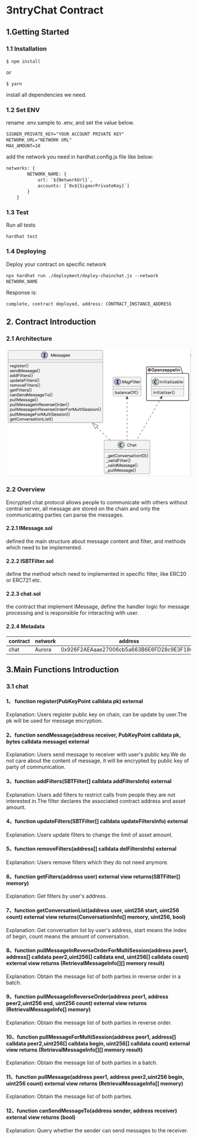 
# 3ntryChat Contract

## 1.Getting Started

### 1.1 Installation
```
$ npm install 
```
or
```
$ yarn
```
install all dependencies we need.

### 1.2 Set ENV

rename .env.sample to .env, and set the value below.
```
SIGNER_PRIVATE_KEY="YOUR ACCOUNT PRIVATE KEY"
NETWORK_URL="NETWORK URL"
MAX_AMOUNT=10
```

add the network you need in hardhat.config.js file like below:
```
networks: {
        NETWORK_NAME: {
            url: `${NetworkUrl}`,
            accounts: [`0x${SignerPrivateKey}`]
        }
    }
```

### 1.3 Test

Run all tests
```
hardhat test
```

### 1.4 Deploying
Deploy your contract on specific network
```
npx hardhat run ./deployment/deploy-chainchat.js --network NETWORK_NAME
```
Response is:
```
complete, contract deployed, address: CONTRACT_INSTANCE_ADDRESS
```


## 2. Contract Introduction

### 2.1 Architecture
![avatar](./asset/architectureContract.png)

### 2.2 Overview
Encrypted chat protocol allows people to communicate with others without central server, all message are stored on the chain and only the communicating parties can parse the messages.

#### 2.2.1 IMessage.sol
defined the main structure about message content and filter, and methods which need to be implemented.

#### 2.2.2 ISBTFilter.sol
define the method which need to implemented in specific filter, like ERC20 or ERC721 etc.

#### 2.2.3 chat.sol
the contract that implement IMessage, define the handler logic for message processing and is responsible for interacting with user.

#### 2.2.4 Metadata


| contract |  network | address
|------ | ------ | -----
| chat | Aurora | 0x926F2AEAaae27006cb5a663B6E6FD28c9E3F186C

## 3.Main Functions Introduction

### 3.1 chat
#### 1、 function register(PubKeyPoint calldata pk) external
Explanation: Users register public key on chain, can be update by user.The pk will be used for message encryption.

#### 2、function sendMessage(address receiver, PubKeyPoint calldata pk, bytes calldata message) external
Explanation: Users send message to receiver with user's public key.We do not care about the content of message, it will be encrypted by public key of party of communication.

#### 3、function addFilters(SBTFilter[] calldata addFiltersInfo) external
Explanation: Users add filters to restrict calls from people they are not interested in.The filter declares the associated contract address and asset amount.

#### 4、function updateFilters(SBTFilter[] calldata updateFiltersInfo) external
Explanation: Users update filters to change the limit of asset amount.

#### 5、function removeFilters(address[] calldata delFiltersInfo) external
Explanation: Users remove filters which they do not need anymore.

#### 6、function getFilters(address user) external view returns(SBTFilter[] memory)
Explanation: Get filters by user's address.

#### 7、function getConversationList(address user, uint256 start, uint256 count) external view returns(ConversationInfo[] memory, uint256, bool)
Explanation: Get conversation list by user's address, start means the index of begin, count means the amount of conversation.

#### 8、function pullMessageInReverseOrderForMultiSession(address peer1, address[] calldata peer2,uint256[] calldata end, uint256[] calldata count) external view returns (RetrievalMessageInfo[][] memory result)
Explanation: Obtain the message list of both parties in reverse order in a batch.

#### 9、function pullMessageInReverseOrder(address peer1, address peer2,uint256 end, uint256 count) external view returns (RetrievalMessageInfo[] memory)
Explanation: Obtain the message list of both parties in reverse order.

#### 10、function pullMessageForMultiSession(address peer1, address[] calldata peer2,uint256[] calldata begin, uint256[] calldata count) external view returns (RetrievalMessageInfo[][] memory result)
Explanation: Obtain the message list of both parties in a batch.

#### 11、function pullMessage(address peer1, address peer2,uint256 begin, uint256 count) external view returns (RetrievalMessageInfo[] memory)
Explanation: Obtain the message list of both parties.

#### 12、function canSendMessageTo(address sender, address receiver) external view returns (bool)
Explanation: Query whether the sender can send messages to the receiver.